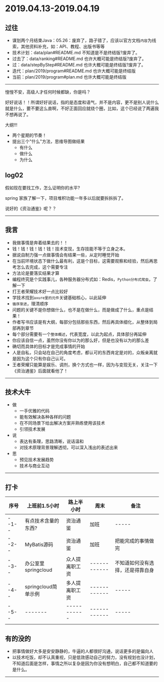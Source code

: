#   2019.04.13-2019.04.19

##  过往
-   谋划两个月结束Java：05.26：废弃了，路子错了，应该以官方文档`内容`为线索，其他资料补充，如：API、教程、出版书等等
-   技术计划：data/plan#README.md 不知道是不是终结版?废弃了。
-   过去了：data/ranking#README.md 也许大概可能是终结版?废弃了。
-   过：data/stepByStep#README.md 也许大概可能是终结版?废弃了。
-   迭代：plan/2019/program#README.md 也许大概可能是终结版
-   当前：plan/2019/program#plan.md 也许大概可能是终结版

----

惶惶不安，高级人才任何时候都缺，你是吗？

好好说话！！所谓好好说话，指的是态度和语气，并不是内容，更不是别人说什么就是什么，要不要这么直啊，不好正面回应就绕个圈，比如，这个已经说了两遍我不想再说了。

大纲!!!

-   两个星期的节奏！
-   提出三个"什么"方法，思维导图做结果
    -   有什么
    -   做什么
    -   为什么


##  log02

假如现在要找工作，怎么证明你的水平?

spring 家族了解一下，项目堆积功能一年多以后就要拆拆拆了。

说好的《资治通鉴》呢？？

----


##  我言
-   我做事情是奔着结果去的！！
-   钱！钱！钱！钱！钱！技术变现，生存技能不等于立身之本。
-   据说自制力强一点做事情会有结果一些，从定时睡觉开始
-   在当前环境状态下做什么最有利，这是个目标，这需要观察和经验，然后再思考怎么去完成，这个需要专注
-   方法论是要落实结果才算
-   编程终究是个实践事儿，各种服务器分布式如：Redis，`Python分布式爬虫`，了解一下
-   打王者荣耀技术好一点比较好
-   学技术找到`axure里的元件`关键基础核心，以此延伸
-   `循序渐进`，理清顺序
-   问题的关键不是你想做什么，也不是在做什么，而是做成了什么，重点是结果！
-   作者写书应该是有大纲，每部分包括那些东西，然后再具体细化，从整体到局部再到章节
-   每个部分需要有一个`整体概述`，代表宽度，以此为起点，具体部分再延伸
-   你应该自信一点，虽然你没有你以为的那么好，但是也没有以为的那么差
-   确切而具体的目标才是完成事情的开始
-   人是自私，只会站在自己的角度考虑，都认可的东西肯定是对的，众叛亲离就是因为这个只有你自己认可。
-   王者荣耀只能算是娱乐、调剂，换个方式也一样，因为与变现无关，关注一下《资治通鉴》后面就看他了！


----

##  技术大牛
-   做
    -   一手优雅的代码
    -   能有效解决各种各样的问题
    -   在不同场景下给出解决方案并熟练使用该技术
    -   引领技术发展
-   说
    -   表达有条理，思路清晰，说话温和
    -   对技术原理背景理解透彻，可以深入浅出的表述出来
-   思
    -   预见技术发展趋势
    -   技术与商业互动

----

##  打卡
| 序号 |  上班前1.5小时 |  路上半小时  |    周末  | 备注 |
| ---- |  -------   | -------------  |  ------------  |  ----- |  
| --1-- |  有点技术含量的东西?   | 资治通鉴  |  加班  |  ----- | 
| --2-- |  MyBatis源码   | 资治通鉴  |  加班  |  把能完成的事情做完 | 
| --3-- |  办公室里springcloud   | 众人提离职工资  |  ------------  |  不知道如何没有选择，还是得靠自身 | 
| --4-- |  springcloud简单示例   | 多人提离职工资  |  ------------  |  ----- | 
| --5-- |  -------   | -----------  |  ------------  |  ----- | 
|  |  | |  | |||

##  有的没的
-   把事情做好大多是安安静静的，牛逼的人都很好沟通，说话更多的是偏向人
-   以技术吃饭，却不认真重视，只是低效感动自己的努力，没有规划也没计划，不知道后面是怎样，事情之所以复杂是因为你没有想明白，自己都不知道要的是什么。


----

